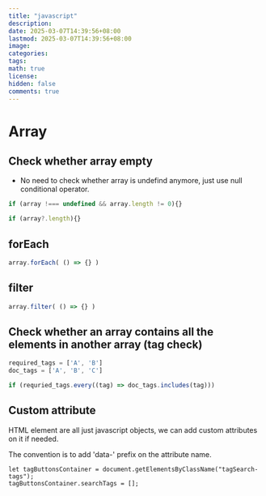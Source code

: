 ```yaml
---
title: "javascript"
description: 
date: 2025-03-07T14:39:56+08:00
lastmod: 2025-03-07T14:39:56+08:00
image: 
categories: 
tags: 
math: true
license: 
hidden: false
comments: true
---
```


# Array
## Check whether array empty
- No need to check whether array is undefind anymore, just use null conditional operator.
```javascript
if (array !=== undefined && array.length != 0){}
```
```javascript
if (array?.length){}
```

## forEach
```javascript
array.forEach( () => {} )
```
## filter
```javascript
array.filter( () => {} )
```

## Check whether an array contains all the elements in another array (tag check)
```javascript
required_tags = ['A', 'B']
doc_tags = ['A', 'B', 'C']

if (requried_tags.every((tag) => doc_tags.includes(tag)))

```

## Custom attribute
HTML element are all just javascript objects, we can add custom attributes on it if needed.

The convention is to add 'data-' prefix on the attribute name.

```
let tagButtonsContainer = document.getElementsByClassName("tagSearch-tags");
tagButtonsContainer.searchTags = [];
```
